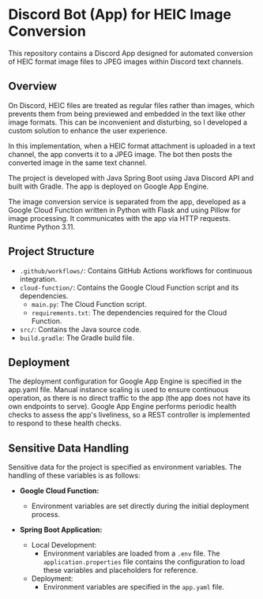 # Discord Bot (App) for HEIC Image Conversion
This repository contains a Discord App designed for automated conversion of HEIC format image files 
to JPEG images within Discord text channels.

## Overview

On Discord, HEIC files are treated as regular files rather than images, which prevents them from 
being previewed and embedded in the text like other image formats. This can be inconvenient and
disturbing, so I developed a custom solution to enhance the user experience.

In this implementation, when a HEIC format attachment is uploaded in a text channel, the app 
converts it to a JPEG image. The bot then posts the converted image in the same text channel.

The project is developed with Java Spring Boot using Java Discord API and built with Gradle. 
The app is deployed on Google App Engine.

The image conversion service is separated from the app, developed as a Google Cloud Function written
in Python with Flask and using Pillow for image processing. It communicates with the 
app via HTTP requests. Runtime Python 3.11.

## Project Structure

- `.github/workflows/`: Contains GitHub Actions workflows for continuous integration.
- `cloud-function/`: Contains the Google Cloud Function script and its dependencies.
    - `main.py`: The Cloud Function script.
    - `requirements.txt`: The dependencies required for the Cloud Function.
- `src/`: Contains the Java source code.
- `build.gradle`: The Gradle build file.

## Deployment
The deployment configuration for Google App Engine is specified in the app.yaml file. Manual instance 
scaling is used to ensure continuous operation, as there is no direct traffic to the app (the app 
does not have its own endpoints to serve). Google App Engine performs periodic health checks to
assess the app's liveliness, so a REST controller is implemented to respond to these health checks.

## Sensitive Data Handling

Sensitive data for the project is specified as environment variables. The handling of these variables 
is as follows:

- **Google Cloud Function:**
  - Environment variables are set directly during the initial deployment process.

- **Spring Boot Application:**
  - Local Development:
    - Environment variables are loaded from a `.env` file. The `application.properties` file contains 
    the configuration to load these variables and placeholders for reference.
  - Deployment:
    - Environment variables are specified in the `app.yaml` file.
